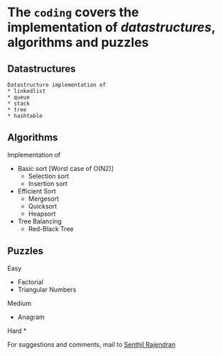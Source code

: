 # The `coding` covers the implementation of *datastructures*, algorithms and puzzles 
  
## Datastructures    
    Datastructure implementation of 
    * linkedlist 
    * queue
    * stack
    * tree
    * hashtable
     
## Algorithms 
  Implementation of
  * Basic sort [Worst case of O(N2)]
    * Selection sort
    * Insertion sort
  * Efficient Sort
    * Mergesort
    * Quicksort    
    * Heapsort
  * Tree Balancing
    * Red-Black Tree
    
## Puzzles
  Easy
  * Factorial
  * Triangular Numbers
  
  Medium
  * Anagram 
  
  Hard
  * 
    
 
For suggestions and comments, mail to [Senthil Rajendran](senthilar@gmail.com)

